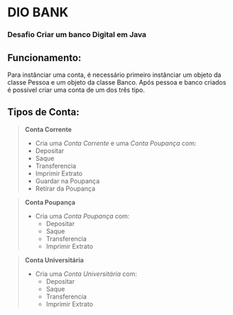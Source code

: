 # DIO BANK
### Desafio Criar um banco Digital em Java

## Funcionamento:
<p>
    Para instânciar uma conta, é necessário primeiro instânciar um objeto da classe Pessoa e um objeto da classe Banco.
    Após pessoa e banco criados é possivel criar uma conta de um dos três tipo.
</p>

## Tipos de Conta:
>**Conta Corrente**
  >* Cria uma *Conta Corrente* e uma *Conta Poupança* com:
  >  * Depositar
  >  * Saque
  >  * Transferencia
  >  * Imprimir Extrato
  >  * Guardar na Poupança 
  >  * Retirar da Poupança

>**Conta Poupança**
> * Cria uma *Conta Poupança* com:
>   * Depositar
>   * Saque
>   * Transferencia
>   * Imprimir Extrato

>**Conta Universitária**
> * Cria uma *Conta Universitária* com:
>   * Depositar
>   * Saque
>   * Transferencia
>   * Imprimir Extrato

